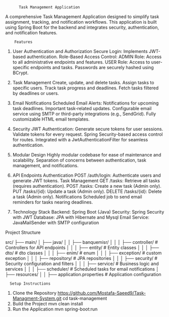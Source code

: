           Task Management Application
A comprehensive Task Management Application designed to simplify task assignment, tracking, and notification workflows.
This application is built using Spring Boot for the backend and integrates security, authentication, and notification features.

        Features
1. User Authentication and Authorization
    Secure Login: Implements JWT-based authentication.
    Role-Based Access Control:
    ADMIN Role: Access to all administrative endpoints and features.
    USER Role: Access to user-specific endpoints and tasks.
    Passwords are securely hashed using BCrypt.
   
3. Task Management
    Create, update, and delete tasks.
    Assign tasks to specific users.
    Track task progress and deadlines.
    Fetch tasks filtered by deadlines or users.
   
4. Email Notifications
    Scheduled Email Alerts:
    Notifications for upcoming task deadlines.
    Important task-related updates.
    Configurable email service using SMTP or third-party integrations (e.g., SendGrid).
    Fully customizable HTML email templates.
   
5. Security
    JWT Authentication:
    Generate secure tokens for user sessions.
    Validate tokens for every request.
    Spring Security-based access control for routes.
    Integrated with a JwtAuthenticationFilter for seamless authentication.
   
6. Modular Design
  Highly modular codebase for ease of maintenance and scalability.
  Separation of concerns between authentication, task management, and notifications.

7. API Endpoints
    Authentication
    POST /auth/login: Authenticate users and generate JWT tokens.
    Task Management
    GET /tasks: Retrieve all tasks (requires authentication).
    POST /tasks: Create a new task (Admin only).
    PUT /tasks/{id}: Update a task (Admin only).
    DELETE /tasks/{id}: Delete a task (Admin only).
    Notifications
    Scheduled job to send email reminders for tasks nearing deadlines.
   
9. Technology Stack
    Backend: Spring Boot (Java)
    Security: Spring Security with JWT
    Database: JPA with Hibernate and Mysql
    Email Service: JavaMailSender with SMTP configuration
    


Project Structure

src/
├── main/
│   ├── java/
│   │   ├── banquemisr/
│   │   │   ├── controller/       # Controllers for API endpoints
│   │   │   ├── entity/            # Entity classes
│   │   │   ├── dto/            # dto classes
│   │   │   ├── enim/            # enum 
│   │   │   ├── exception/            # custom exception
│   │   │   ├── repository/       # JPA repositories
│   │   │   ├── security/         # Security configuration and filters
│   │   │   ├── service/          # Business logic and services
│   │   │   ├── scheduler/        # Scheduled tasks for email notifications
│   ├── resources/
│   │   ├── application.properties # Application configuration





      Setup Instructions
1. Clone the Repository
        https://github.com/Mostafa-Saeed9/Task-Managment-System.git 
        cd task-management
2. Build the Project
       mvn clean install
3. Run the Application
      mvn spring-boot:run





